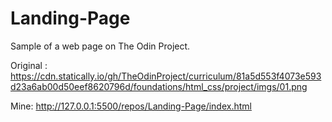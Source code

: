 # Landing-Page

Sample of a web page on The Odin Project.

Original : https://cdn.statically.io/gh/TheOdinProject/curriculum/81a5d553f4073e593d23a6ab00d50eef8620796d/foundations/html_css/project/imgs/01.png

Mine: http://127.0.0.1:5500/repos/Landing-Page/index.html

